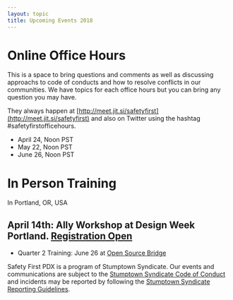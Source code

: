 ```yaml
---
layout: topic
title: Upcoming Events 2018
---
```


# Online Office Hours

This is a space to bring questions and comments as well as discussing approachs to code of conducts and how to resolve conflicts in our communities. We have topics for each office hours but you can bring any question you may have.

They always happen at [http://meet.jit.si/safetyfirst](http://meet.jit.si/safetyfirst) and also on Twitter using the hashtag #safetyfirstofficehours.

* April 24, Noon PST
* May 22, Noon PST
* June 26, Noon PST

# In Person Training

In Portland, OR, USA

## April 14th: Ally Workshop at Design Week Portland. [Registration Open](https://www.eventbrite.com/e/ally-skills-workshop-tickets-44856306420)

* Quarter 2 Training: June 26 at [Open Source Bridge](http://opensourcebridge.org/)

Safety First PDX is a program of Stumptown Syndicate. Our events and communications are subject to the [Stumptown Syndicate Code of Conduct](http://stumptownsyndicate.org/code-of-conduct/) and incidents may be reported by following the [Stumptown Syndicate Reporting Guidelines](http://stumptownsyndicate.org/code-of-conduct/reporting-guidelines/).
